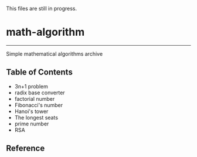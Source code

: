 This files are still in progress.

# math-algorithm
---
Simple mathematical algorithms archive

## Table of Contents
* 3n+1 problem
* radix base converter
* factorial number
* Fibonacci's number
* Hanoi's tower
* The longest seats
* prime number
* RSA

## Reference

